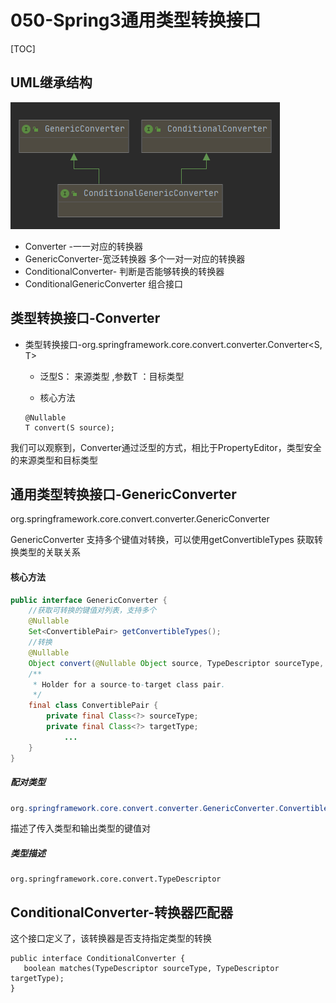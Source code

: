 # 050-Spring3通用类型转换接口

[TOC]

## UML继承结构

![image-20201225171042461](../../assets/image-20201225171042461.png)

- Converter -一一对应的转换器
- GenericConverter-宽泛转换器 多个一对一对应的转换器
- ConditionalConverter- 判断是否能够转换的转换器
- ConditionalGenericConverter 组合接口

## 类型转换接口-Converter

- 类型转换接口-org.springframework.core.convert.converter.Converter<S, T> 

  - 泛型S： 来源类型 ,参数T ：目标类型

  - 核心方法

  ```
  @Nullable
  T convert(S source);
  ```

我们可以观察到，Converter通过泛型的方式，相比于PropertyEditor，类型安全的来源类型和目标类型

## 通用类型转换接口-GenericConverter

org.springframework.core.convert.converter.GenericConverter

GenericConverter 支持多个键值对转换，可以使用getConvertibleTypes 获取转换类型的关联关系

#### 核心方法

```java
public interface GenericConverter {
	//获取可转换的键值对列表，支持多个
	@Nullable
	Set<ConvertiblePair> getConvertibleTypes();
	//转换
	@Nullable
	Object convert(@Nullable Object source, TypeDescriptor sourceType, TypeDescriptor targetType);
	/**
	 * Holder for a source-to-target class pair.
	 */
	final class ConvertiblePair {
		private final Class<?> sourceType;
		private final Class<?> targetType;
			...
    }
}
```

##### 配对类型

```java
org.springframework.core.convert.converter.GenericConverter.ConvertiblePair
```

描述了传入类型和输出类型的键值对

##### 类型描述

```
org.springframework.core.convert.TypeDescriptor
```

## ConditionalConverter-转换器匹配器

这个接口定义了，该转换器是否支持指定类型的转换

```
public interface ConditionalConverter {
   boolean matches(TypeDescriptor sourceType, TypeDescriptor targetType);
}
```